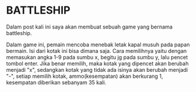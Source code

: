 # BATTLESHIP
Dalam post kali ini saya akan membuat sebuah game yang bernama battleship.

Dalam game ini, pemain mencoba menebak letak kapal musuh pada papan bermain. Isi dari kotak ini bisa dimana saja. Cara memilihnya yaitu dengan memasukan angka 1-9 pada sumbu x, begitu jg pada sumbu y, lalu pencet tombol enter. Jika benar memilih, maka kotak yang dipencet akan berubah menjadi "x", sedangkan kotak yang tidak ada isinya akan berubah menjadi "-", setiap memilih kotak, ammo(kesempatan) akan berkurang 1, kesempatan diberikan sebanyam 35 kali.

